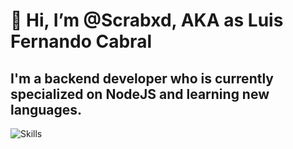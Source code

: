 # 👋 Hi, I’m @Scrabxd, AKA as Luis Fernando Cabral

## I'm a backend developer who is currently specialized on NodeJS and learning new languages.

![Skills](https://skillicons.dev/icons?i=js,ts,go,nodejs,express,postgresql,mysql,mongodb&theme=dark)

